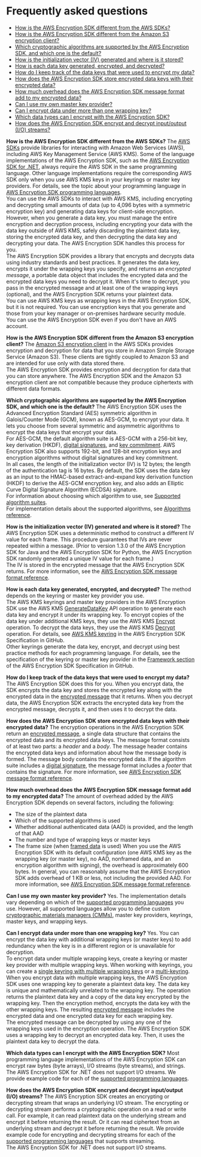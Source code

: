 # Frequently asked questions<a name="faq"></a>
+ [How is the AWS Encryption SDK different from the AWS SDKs?](#aws-sdks)
+ [How is the AWS Encryption SDK different from the Amazon S3 encryption client?](#s3-encryption-client)
+ [Which cryptographic algorithms are supported by the AWS Encryption SDK, and which one is the default?](#supported-algorithms-faq)
+ [How is the initialization vector \(IV\) generated and where is it stored?](#iv-generation)
+ [How is each data key generated, encrypted, and decrypted?](#key-generation)
+ [How do I keep track of the data keys that were used to encrypt my data?](#track-keys)
+ [How does the AWS Encryption SDK store encrypted data keys with their encrypted data?](#store-encrypted-keys)
+ [How much overhead does the AWS Encryption SDK message format add to my encrypted data?](#overhead)
+ [Can I use my own master key provider?](#own-provider)
+ [Can I encrypt data under more than one wrapping key?](#multiple-master-keys)
+ [Which data types can I encrypt with the AWS Encryption SDK?](#data-types)
+ [How does the AWS Encryption SDK encrypt and decrypt input/output \(I/O\) streams?](#streams)

**How is the AWS Encryption SDK different from the AWS SDKs?**  <a name="aws-sdks"></a>
The [AWS SDKs](https://aws.amazon.com/tools/) provide libraries for interacting with Amazon Web Services \(AWS\), including AWS Key Management Service \(AWS KMS\)\. Some of the language implementations of the AWS Encryption SDK, such as the [AWS Encryption SDK for \.NET](dot-net.md#dot-net-install), always require the AWS SDK in the same programming language\. Other language implementations require the corresponding AWS SDK only when you use AWS KMS keys in your keyrings or master key providers\. For details, see the topic about your programming language in [AWS Encryption SDK programming languages](programming-languages.md)\.  
You can use the AWS SDKs to interact with AWS KMS, including encrypting and decrypting small amounts of data \(up to 4,096 bytes with a symmetric encryption key\) and generating data keys for client\-side encryption\. However, when you generate a data key, you must manage the entire encryption and decryption process, including encrypting your data with the data key outside of AWS KMS, safely discarding the plaintext data key, storing the encrypted data key, and then decrypting the data key and decrypting your data\. The AWS Encryption SDK handles this process for you\.  
The AWS Encryption SDK provides a library that encrypts and decrypts data using industry standards and best practices\. It generates the data key, encrypts it under the wrapping keys you specify, and returns an *encrypted message*, a portable data object that includes the encrypted data and the encrypted data keys you need to decrypt it\. When it's time to decrypt, you pass in the encrypted message and at least one of the wrapping keys \(optional\), and the AWS Encryption SDK returns your plaintext data\.  
You can use AWS KMS keys as wrapping keys in the AWS Encryption SDK, but it is not required\. You can use encryption keys that you generate and those from your key manager or on\-premises hardware security module\. You can use the AWS Encryption SDK even if you don't have an AWS account\.

**How is the AWS Encryption SDK different from the Amazon S3 encryption client?**  <a name="s3-encryption-client"></a>
The [Amazon S3 encryption client](https://docs.aws.amazon.com/AmazonS3/latest/user-guide/UsingClientSideEncryption.html) in the AWS SDKs provides encryption and decryption for data that you store in Amazon Simple Storage Service \(Amazon S3\)\. These clients are tightly coupled to Amazon S3 and are intended for use only with data stored there\.  
The AWS Encryption SDK provides encryption and decryption for data that you can store anywhere\. The AWS Encryption SDK and the Amazon S3 encryption client are not compatible because they produce ciphertexts with different data formats\.

**Which cryptographic algorithms are supported by the AWS Encryption SDK, and which one is the default?**  <a name="supported-algorithms-faq"></a>
The AWS Encryption SDK uses the Advanced Encryption Standard \(AES\) symmetric algorithm in Galois/Counter Mode \(GCM\), known as AES\-GCM, to encrypt your data\. It lets you choose from several symmetric and asymmetric algorithms to encrypt the data keys that encrypt your data\.   
For AES\-GCM, the default algorithm suite is AES\-GCM with a 256\-bit key, key derivation \(HKDF\), [digital signatures](concepts.md#digital-sigs), and [key commitment](concepts.md#key-commitment)\. AWS Encryption SDK also supports 192\-bit, and 128\-bit encryption keys and encryption algorithms without digital signatures and key commitment\.  
In all cases, the length of the initialization vector \(IV\) is 12 bytes; the length of the authentication tag is 16 bytes\. By default, the SDK uses the data key as an input to the HMAC\-based extract\-and\-expand key derivation function \(HKDF\) to derive the AES\-GCM encryption key, and also adds an Elliptic Curve Digital Signature Algorithm \(ECDSA\) signature\.  
For information about choosing which algorithm to use, see [Supported algorithm suites](supported-algorithms.md)\.  
For implementation details about the supported algorithms, see [Algorithms reference](algorithms-reference.md)\.

**How is the initialization vector \(IV\) generated and where is it stored?**  <a name="iv-generation"></a>
The AWS Encryption SDK uses a deterministic method to construct a different IV value for each frame\. This procedure guarantees that IVs are never repeated within a message\. \(Prior to version 1\.3\.0 of the AWS Encryption SDK for Java and the AWS Encryption SDK for Python, the AWS Encryption SDK randomly generated a unique IV value for each frame\.\)  
The IV is stored in the encrypted message that the AWS Encryption SDK returns\. For more information, see the [AWS Encryption SDK message format reference](message-format.md)\.

**How is each data key generated, encrypted, and decrypted?**  <a name="key-generation"></a>
The method depends on the keyring or master key provider you use\.   
The AWS KMS keyrings and master key providers in the AWS Encryption SDK use the AWS KMS [GenerateDataKey](https://docs.aws.amazon.com/kms/latest/APIReference/API_GenerateDataKey.html) API operation to generate each data key and encrypt it under its wrapping key\. To encrypt copies of the data key under additional KMS keys, they use the AWS KMS [Encrypt](https://docs.aws.amazon.com/kms/latest/APIReference/API_Encrypt.html) operation\. To decrypt the data keys, they use the AWS KMS [Decrypt](https://docs.aws.amazon.com/kms/latest/APIReference/API_Decrypt.html) operation\. For details, see [AWS KMS keyring](https://github.com/awslabs/aws-encryption-sdk-specification/blob/master/framework/kms-keyring.md) in the AWS Encryption SDK Specification in GitHub\.  
Other keyrings generate the data key, encrypt, and decrypt using best practice methods for each programming language\. For details, see the specification of the keyring or master key provider in the [Framework section](https://github.com/awslabs/aws-encryption-sdk-specification/tree/master/framework) of the AWS Encryption SDK Specification in GitHub\.

**How do I keep track of the data keys that were used to encrypt my data?**  <a name="track-keys"></a>
The AWS Encryption SDK does this for you\. When you encrypt data, the SDK encrypts the data key and stores the encrypted key along with the encrypted data in the [encrypted message](concepts.md#message) that it returns\. When you decrypt data, the AWS Encryption SDK extracts the encrypted data key from the encrypted message, decrypts it, and then uses it to decrypt the data\.

**How does the AWS Encryption SDK store encrypted data keys with their encrypted data?**  <a name="store-encrypted-keys"></a>
The encryption operations in the AWS Encryption SDK return an [encrypted message](concepts.md#message), a single data structure that contains the encrypted data and its encrypted data keys\. The message format consists of at least two parts: a *header* and a *body*\. The message header contains the encrypted data keys and information about how the message body is formed\. The message body contains the encrypted data\. If the algorithm suite includes a [digital signature](concepts.md#digital-sigs), the message format includes a *footer* that contains the signature\. For more information, see [AWS Encryption SDK message format reference](message-format.md)\.

**How much overhead does the AWS Encryption SDK message format add to my encrypted data?**  <a name="overhead"></a>
The amount of overhead added by the AWS Encryption SDK depends on several factors, including the following:  
+ The size of the plaintext data
+ Which of the supported algorithms is used
+ Whether additional authenticated data \(AAD\) is provided, and the length of that AAD
+ The number and type of wrapping keys or master keys
+ The frame size \(when [framed data](message-format.md#body-framing) is used\)
When you use the AWS Encryption SDK with its default configuration \(one AWS KMS key as the wrapping key \(or master key\), no AAD, nonframed data, and an encryption algorithm with signing\), the overhead is approximately 600 bytes\. In general, you can reasonably assume that the AWS Encryption SDK adds overhead of 1 KB or less, not including the provided AAD\. For more information, see [AWS Encryption SDK message format reference](message-format.md)\.

**Can I use my own master key provider?**  <a name="own-provider"></a>
Yes\. The implementation details vary depending on which of the [supported programming languages](programming-languages.md) you use\. However, all supported languages allow you to define custom [cryptographic materials managers \(CMMs\)](concepts.md#crypt-materials-manager), master key providers, keyrings, master keys, and wrapping keys\.

**Can I encrypt data under more than one wrapping key?**  <a name="multiple-master-keys"></a>
Yes\. You can encrypt the data key with additional wrapping keys \(or master keys\) to add redundancy when the key is in a different region or is unavailable for decryption\.  
To encrypt data under multiple wrapping keys, create a keyring or master key provider with multiple wrapping keys\. When working with keyrings, you can create a [single keyring with multiple wrapping keys](use-kms-keyring.md#kms-keyring-encrypt) or a [multi\-keyring](use-multi-keyring.md)\.  
When you encrypt data with multiple wrapping keys, the AWS Encryption SDK uses one wrapping key to generate a plaintext data key\. The data key is unique and mathematically unrelated to the wrapping key\. The operation returns the plaintext data key and a copy of the data key encrypted by the wrapping key\. Then the encryption method, encrypts the data key with the other wrapping keys\. The resulting [encrypted message](concepts.md#message) includes the encrypted data and one encrypted data key for each wrapping key\.   
The encrypted message can be decrypted by using any one of the wrapping keys used in the encryption operation\. The AWS Encryption SDK uses a wrapping key to decrypt an encrypted data key\. Then, it uses the plaintext data key to decrypt the data\.

**Which data types can I encrypt with the AWS Encryption SDK?**  <a name="data-types"></a>
Most programming language implementations of the AWS Encryption SDK can encrypt raw bytes \(byte arrays\), I/O streams \(byte streams\), and strings\. The AWS Encryption SDK for \.NET does not support I/O streams\. We provide example code for each of the [supported programming languages](programming-languages.md)\.

**How does the AWS Encryption SDK encrypt and decrypt input/output \(I/O\) streams?**  <a name="streams"></a>
The AWS Encryption SDK creates an encrypting or decrypting stream that wraps an underlying I/O stream\. The encrypting or decrypting stream performs a cryptographic operation on a read or write call\. For example, it can read plaintext data on the underlying stream and encrypt it before returning the result\. Or it can read ciphertext from an underlying stream and decrypt it before returning the result\. We provide example code for encrypting and decrypting streams for each of the [supported programming languages](programming-languages.md) that supports streaming\.  
The AWS Encryption SDK for \.NET does not support I/O streams\.